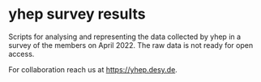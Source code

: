 # yhep survey results

Scripts for analysing and representing the data collected by yhep in a survey of the members on April 2022.
The raw data is not ready for open access.

For collaboration reach us at https://yhep.desy.de.
